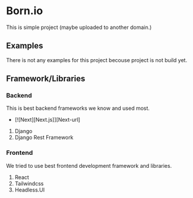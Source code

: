 # Born.io

This is simple project (maybe uploaded to another domain.)



## Examples

There is not any examples for this project becouse project is not build yet.


## Framework/Libraries

### Backend
This is best backend frameworks we know and used most.

* [![Next][Next.js]][Next-url]

1. Django
2. Django Rest Framework

### Frontend
We tried to use best frontend development framework and libraries.

1. React
2. Tailwindcss
3. Headless.UI

